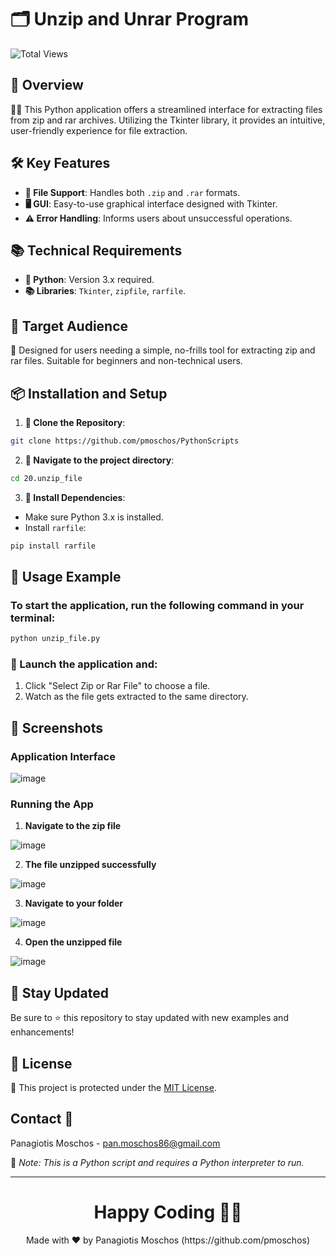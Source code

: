 # 🗂️ Unzip and Unrar Program

![Total Views](https://views.whatilearened.today/views/github/pmoschos/pmoschos.svg)

## 🌟 Overview
👩‍💻 This Python application offers a streamlined interface for extracting files from zip and rar archives. Utilizing the Tkinter library, it provides an intuitive, user-friendly experience for file extraction.

## 🛠️ Key Features
- **📁 File Support**: Handles both `.zip` and `.rar` formats.
- **🖥️ GUI**: Easy-to-use graphical interface designed with Tkinter.
- **⚠️ Error Handling**: Informs users about unsuccessful operations.

## 📚 Technical Requirements
- **🐍 Python**: Version 3.x required.
- **📚 Libraries**: `Tkinter`, `zipfile`, `rarfile`.

## 🎯 Target Audience
👥 Designed for users needing a simple, no-frills tool for extracting zip and rar files. Suitable for beginners and non-technical users.

## 📦 Installation and Setup
1. **🔗 Clone the Repository**:
```bash
git clone https://github.com/pmoschos/PythonScripts
```

2. **📁 Navigate to the project directory**:
```bash
cd 20.unzip_file
```

3. **🔧 Install Dependencies**:
- Make sure Python 3.x is installed.
- Install `rarfile`:
```bash
pip install rarfile
```

## 📌 Usage Example

### To start the application, run the following command in your terminal:

```bash
python unzip_file.py
```

### 🚀 Launch the application and:
1. Click "Select Zip or Rar File" to choose a file.
2. Watch as the file gets extracted to the same directory.

## 📸 Screenshots

### Application Interface
![image](https://github.com/pmoschos/pmoschos/assets/133533759/da2cad70-1a76-4a82-bce4-8b5a6cea77ef)

### Running the App
1. **Navigate to the zip file**

![image](https://github.com/pmoschos/pmoschos/assets/133533759/be42850a-0c24-432e-85d1-3306403d1db4)

2. **The file unzipped successfully**

![image](https://github.com/pmoschos/pmoschos/assets/133533759/ced916a0-c75f-423c-99ce-e3a1dbf063e6)

3. **Navigate to your folder**

![image](https://github.com/pmoschos/pmoschos/assets/133533759/28294b71-8e58-4e38-8635-58ae7f90a399)

4. **Open the unzipped file**

![image](https://github.com/pmoschos/pmoschos/assets/133533759/66da2ce5-24cc-4222-aaa1-596e2ea9e9f7)

## 📢 Stay Updated

Be sure to ⭐ this repository to stay updated with new examples and enhancements!

## 📄 License
🔐 This project is protected under the [MIT License](https://mit-license.org/).


## Contact 📧
Panagiotis Moschos - pan.moschos86@gmail.com

🔗 *Note: This is a Python script and requires a Python interpreter to run.*

---
<h1 align=center>Happy Coding 👨‍💻 </h1>

<p align="center">
  Made with ❤️ by Panagiotis Moschos (https://github.com/pmoschos)
</p>